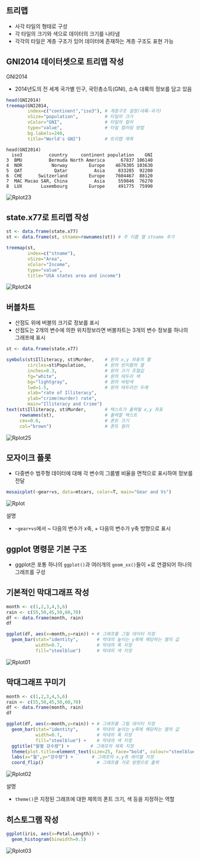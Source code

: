 ## 트리맵
- 사각 타일의 형태로 구성
- 각 타일의 크기와 색으로 데이터의 크기를 나타냄
- 각각의 타일은 계층 구조가 있어 데이터에 존재하는 계층 구조도 표현 가능

## GNI2014 데이터셋으로 트리맵 작성
GNI2014
- 2014년도의 전 세계 국가별 인구, 국민총소득(GNI), 소속 대륙의 정보를 담고 있음
```r
head(GNI2014)
treemap(GNI2014,
        index=c("continent","iso3"), # 계층구조 설정(대륙-국가)
        vSize="population",          # 타일의 크기
        vColor="GNI",                # 타일의 컬러
        type="value",                # 타일 컬러링 방법
        bg.labels=240,               
        title="World's GNI")         # 트리맵 제목
```
```
head(GNI2014)
  iso3          country     continent population    GNI
3  BMU          Bermuda North America      67837 106140
4  NOR           Norway        Europe    4676305 103630
5  QAT            Qatar          Asia     833285  92200
6  CHE      Switzerland        Europe    7604467  88120
7  MAC Macao SAR, China          Asia     559846  76270
8  LUX       Luxembourg        Europe     491775  75990
```
![Rplot23](https://user-images.githubusercontent.com/38313522/167352084-8808d198-f027-4ec5-a2bc-a184edb4ebcc.png)

## state.x77로 트리맵 작성
```r
st <- data.frame(state.x77)
st <- data.frame(st, stname=rownames(st)) # 주 이름 열 stname 추가

treemap(st,
        index=c("stname"),
        vSize="Area",
        vColor="Income",
        type="value",
        title="USA states area and income")
```
![Rplot24](https://user-images.githubusercontent.com/38313522/167353078-272bdbd4-5b97-4473-aa0a-e51bd639cc0a.png)

## 버블차트
- 산점도 위에 버블의 크기로 정보를 표시
- 산점도는 2개의 변수에 의한 위치정보라면 버블차트는 3개의 변수 정보를 하나의 그래프에 표시
```r
st <- data.frame(state.x77)

symbols(st$Illiteracy, st$Murder,    # 원의 x,y 좌표의 열
        circles=st$Population,       # 원의 반지름의 열
        inches=0.3,                  # 원의 크기 조절값
        fg="white",                  # 원의 테두리 색
        bg="lightgray",              # 원의 바탕색
        lwd=1.5,                     # 원의 테두리선 두께
        xlab="rate of Illiteracy",
        ylab="crime(murder) rate",
        main="Illiteracy and Crime")
text(st$Illiteracy, st$Murder,       # 텍스트가 출력될 x,y 좌표
     rownames(st),                   # 출력할 텍스트
     cex=0.6,                        # 폰트 크기
     col="brown")                    # 폰트 컬러
```
![Rplot25](https://user-images.githubusercontent.com/38313522/167353803-e2c663c3-9a4a-4e37-8b55-fd2ceae73e51.png)

## 모자이크 플롯
- 다중변수 범주형 데이터에 대해 각 변수의 그룹별 비율을 면적으로 표시하여 정보를 전달
```r
mosaicplot(~gear+vs, data=mtcars, color=T, main="Gear and Vs")
```
![Rplot](https://user-images.githubusercontent.com/38313522/167354386-91da32dc-d058-4112-a6e4-22bb5ddb7683.png)

설명
- `~gear+vs`에서 ~ 다음의 변수가 x축, + 다음의 변수가 y축 방향으로 표시

## ggplot 명령문 기본 구조
- ggplot은 포통 하나의 `ggplot()`과 여러개의 `geom_xx()`들이 +로 연결되어 하나의 그래프를 구성

## 기본적인 막대그래프 작성
```r
month <- c(1,2,3,4,5,6)
rain <- c(55,50,45,50,60,70)
df <- data.frame(month, rain)
df

ggplot(df, aes(x=month,y=rain)) + # 그래프를 그릴 데이터 지정
  geom_bar(stat="identity",       # 막대의 높이는 y축에 해당하는 열의 값
           width=0.7,             # 막대의 폭 지정
           fill="steelblue")      # 막대의 색 지정
```
![Rplot01](https://user-images.githubusercontent.com/38313522/167355721-5d8be3a7-051c-44d1-8d3d-742ae222d668.png)

## 막대그래프 꾸미기
```r
month <- c(1,2,3,4,5,6)
rain <- c(55,50,45,50,60,70)
df <- data.frame(month, rain)
df

ggplot(df, aes(x=month,y=rain)) + # 그래프를 그릴 데이터 지정
  geom_bar(stat="identity",       # 막대의 높이는 y축에 해당하는 열의 값
           width=0.7,             # 막대의 폭 지정
           fill="steelblue") +    # 막대의 색 지정
  ggtitle("월별 강수량") +        # 그래프의 제목 지정
  theme(plot.title=element_text(size=25, face="bold", colour="steelblue")) +
  labs(x="월",y="강수량") +       # 그래프의 x,y축 레이블 지정
  coord_flip()                    # 그래프를 가로 방향으로 출력
```
![Rplot02](https://user-images.githubusercontent.com/38313522/167356191-cf6221ef-3bee-42cd-9ea9-1dd22fa09da9.png)

설명
- `theme()`은 지정된 그래프에 대한 제목의 폰트 크기, 색 등을 지정하는 역할

## 히스토그램 작성
```r
ggplot(iris, aes(x=Petal.Length)) +
  geom_histogram(binwidth=0.5)
```
![Rplot03](https://user-images.githubusercontent.com/38313522/167356570-c7526009-3406-4df1-b8c6-ac4cd73f8f6f.png)
